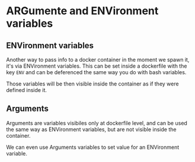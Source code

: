 # ARGumente and ENVironment variables

## ENVironment variables

Another way to pass info to a docker container in the moment we spawn it, it's
via ENVironment variables. This can be set inside a dockerfile with the key
`ENV` and can be deferenced the same way you do with bash variables.

Those variables will be then visible inside the container as if they were
defined inside it.

## Arguments

Arguments are variables visibiles only at dockerfile level, and can be used the
same way as ENVironment variables, but are not visible inside the container.

We can even use Arguments variables to set value for an ENVironment variable.
